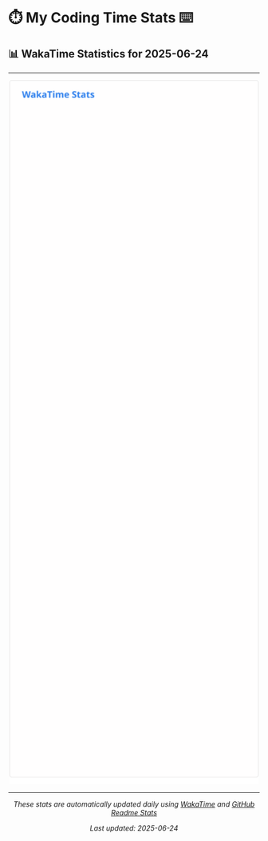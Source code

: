 # ⏱️ My Coding Time Stats ⌨️

## 📊 WakaTime Statistics for 2025-06-24

---

<div align="center">

<img src="./images/wakatime-stats-2025-06-24.svg" alt="WakaTime Stats" width="500">

</div>

---

<div align="center">

*These stats are automatically updated daily using [WakaTime](https://wakatime.com) and [GitHub Readme Stats](https://github.com/anuraghazra/github-readme-stats)*

*Last updated: 2025-06-24*
</div>
